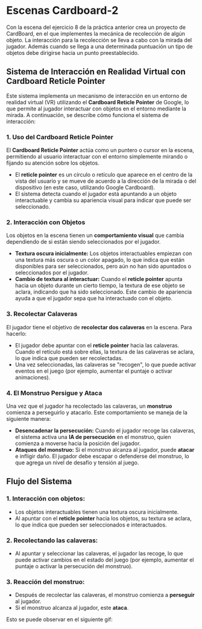 # Escenas Cardboard-2

Con la escena del ejercicio 8 de la práctica anterior crea un proyecto de CardBoard, en el que implementes la mecánica de recolección de algún objeto. La interacción para la recolección se lleva a cabo con la mirada del jugador. Además cuando se llega a una determinada puntuación un tipo de objetos debe dirigirse hacia un punto preestablecido.

## Sistema de Interacción en Realidad Virtual con Cardboard Reticle Pointer

Este sistema implementa un mecanismo de interacción en un entorno de realidad virtual (VR) utilizando el **Cardboard Reticle Pointer** de Google, lo que permite al jugador interactuar con objetos en el entorno mediante la mirada. A continuación, se describe cómo funciona el sistema de interacción:

### 1. Uso del Cardboard Reticle Pointer
El **Cardboard Reticle Pointer** actúa como un puntero o cursor en la escena, permitiendo al usuario interactuar con el entorno simplemente mirando o fijando su atención sobre los objetos. 

- El **reticle pointer** es un círculo o retículo que aparece en el centro de la vista del usuario y se mueve de acuerdo a la dirección de la mirada o del dispositivo (en este caso, utilizando Google Cardboard).
- El sistema detecta cuando el jugador está apuntando a un objeto interactuable y cambia su apariencia visual para indicar que puede ser seleccionado.

### 2. Interacción con Objetos
Los objetos en la escena tienen un **comportamiento visual** que cambia dependiendo de si están siendo seleccionados por el jugador.

- **Textura oscura inicialmente:** Los objetos interactuables empiezan con una textura más oscura o un color apagado, lo que indica que están disponibles para ser seleccionados, pero aún no han sido apuntados o seleccionados por el jugador.
- **Cambio de textura al interactuar:** Cuando el **reticle pointer** apunta hacia un objeto durante un cierto tiempo, la textura de ese objeto se aclara, indicando que ha sido seleccionado. Este cambio de apariencia ayuda a que el jugador sepa que ha interactuado con el objeto.

### 3. Recolectar Calaveras
El jugador tiene el objetivo de **recolectar dos calaveras** en la escena. Para hacerlo:

- El jugador debe apuntar con el **reticle pointer** hacia las calaveras. Cuando el retículo está sobre ellas, la textura de las calaveras se aclara, lo que indica que pueden ser recolectadas.
- Una vez seleccionadas, las calaveras se "recogen", lo que puede activar eventos en el juego (por ejemplo, aumentar el puntaje o activar animaciones).

### 4. El Monstruo Persigue y Ataca
Una vez que el jugador ha recolectado las calaveras, un **monstruo** comienza a perseguirlo y atacarlo. Este comportamiento se maneja de la siguiente manera:

- **Desencadenar la persecución:** Cuando el jugador recoge las calaveras, el sistema activa una **IA de persecución** en el monstruo, quien comienza a moverse hacia la posición del jugador.
- **Ataques del monstruo:** Si el monstruo alcanza al jugador, puede **atacar** e infligir daño. El jugador debe escapar o defenderse del monstruo, lo que agrega un nivel de desafío y tensión al juego.

## Flujo del Sistema

### 1. **Interacción con objetos:**
   - Los objetos interactuables tienen una textura oscura inicialmente.
   - Al apuntar con el **reticle pointer** hacia los objetos, su textura se aclara, lo que indica que pueden ser seleccionados e interactuados.

### 2. **Recolectando las calaveras:**
   - Al apuntar y seleccionar las calaveras, el jugador las recoge, lo que puede activar cambios en el estado del juego (por ejemplo, aumentar el puntaje o activar la persecución del monstruo).

### 3. **Reacción del monstruo:**
   - Después de recolectar las calaveras, el monstruo comienza a **perseguir** al jugador.
   - Si el monstruo alcanza al jugador, este **ataca**.
  
Esto se puede observar en el siguiente gif:

